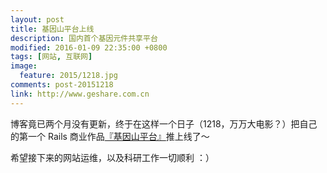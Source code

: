 ```yaml
---
layout: post
title: 基因山平台上线
description: 国内首个基因元件共享平台
modified: 2016-01-09 22:35:00 +0800
tags: [网站, 互联网]
image:
  feature: 2015/1218.jpg
comments: post-20151218
link: http://www.geshare.com.cn
---
```


博客竟已两个月没有更新，终于在这样一个日子（1218，万万大电影？）把自己的第一个 Rails 商业作品[『基因山平台』](http://www.geshare.com.cn)推上线了～

希望接下来的网站运维，以及科研工作一切顺利 ：）
